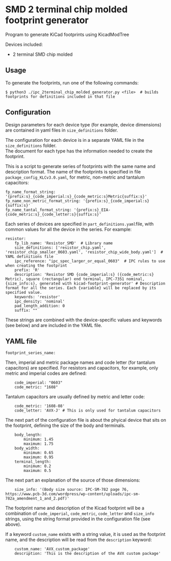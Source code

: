 # SMD 2 terminal chip molded footprint generator

Program to generate KiCad footprints using KicadModTree

Devices included:
- 2 terminal SMD chip molded

## Usage

To generate the footprints, run one of the following commands:

```
$ python3 ./ipc_2terminal_chip_molded_generator.py <file>  # builds footprints for definitions included in that file
```

## Configuration

Design parameters for each device type (for example, device dimensions) are contained in yaml files in `size_definitions` folder.

The configuration for each device is in a separate YAML file in the `size_definitions` folder.  
The document for each type has the information needed to create the footprint.

This is a script to generate series of footprints with the same name and description format.
The name of the footprints is specified in file `package_config_KLCv3.0.yaml`, for metric, non-metric and tantalum capacitors:

```
fp_name_format_string: '{prefix:s}_{code_imperial:s}_{code_metric:s}Metric{suffix:s}'
fp_name_non_metric_format_string: '{prefix:s}_{code_imperial:s}{suffix:s}'
fp_name_tantal_format_string: '{prefix:s}_EIA-{code_metric:s}_{code_letter:s}{suffix:s}'
```
Each series of devices are specified in `part_definitions.yaml`file, with common values for all the device in the series. For example:
```
resistor:
    fp_lib_name: 'Resistor_SMD'  # Library name
    size_definitions: ['resistor_chip.yaml', 'resistor_chip_smaller_0603.yaml', 'resistor_chip_wide_body.yaml']  # YAML definitions file
    ipc_reference: "ipc_spec_larger_or_equal_0603"  # IPC rules to use when creating the footprint
    prefix: 'R' 
    description: 'Resistor SMD {code_imperial:s} ({code_metric:s} Metric), square (rectangular) end terminal, IPC-7351 nominal, {size_info:s}, generated with kicad-footprint-generator' # Description format for all the series. Each {variable} will be replaced by its specified value.
    keywords: 'resistor'
    ipc_density: 'nominal'
    pad_length_addition: 0
    suffix: ""
```

These strings are combined with the device-specific values and keywords (see below) and are included in the YAML file. 

## YAML file

```
footprint_series_name:
```
Then, imperial and metric package names and code letter (for tantalum capacitors) are specified.
For resistors and capacitors, for example, only metric and imperial codes are defined:
```
    code_imperial: "0603"
    code_metric: "1608"
```

Tantalum capacitors are usually defined by metric and letter code:
```
    code_metric: '1608-08'
    code_letter: 'AVX-J' # This is only used for tantalum capacitors

```

The next part of the configuration file is about the phyical device that sits on the footprint, defining the size of the body and terminals.

```
    body_length:
        minimum: 1.45
        maximum: 1.75
    body_width:
        minimum: 0.65
        maximum: 0.95
    terminal_length:
        minimum: 0.2
        maximum: 0.5
```

The next part an explanation of the source of those dimensions:

```
    size_info: '(Body size source: IPC-SM-782 page 76, https://www.pcb-3d.com/wordpress/wp-content/uploads/ipc-sm-782a_amendment_1_and_2.pdf)'
```

The footprint name and description of the Kicad footprint will be a combination of `code_imperial`, `code_metric`, `code_letter` and `size_info` strings, using the string format provided in the configuration file (see above).

If a keyword `custom_name` exists with a string value, it is used as the footprint name, and the description will be read from the `description` keyword:
```
    custom_name: 'AVX_custom_package'
    description: 'This is the description of the AVX custom package'
```


